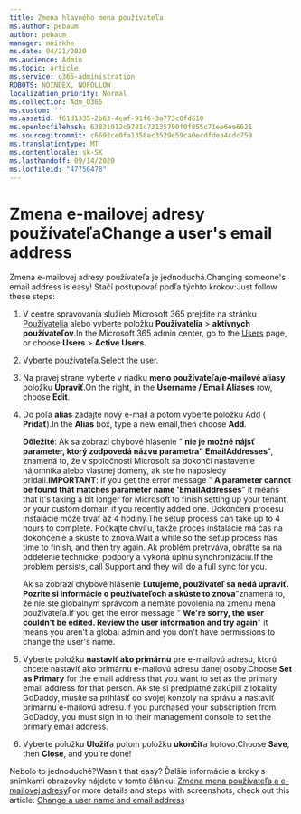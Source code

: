 ```yaml
---
title: Zmena hlavného mena používateľa
ms.author: pebaum
author: pebaum
manager: mnirkhe
ms.date: 04/21/2020
ms.audience: Admin
ms.topic: article
ms.service: o365-administration
ROBOTS: NOINDEX, NOFOLLOW
localization_priority: Normal
ms.collection: Adm_O365
ms.custom: ''
ms.assetid: f61d1335-2b63-4eaf-91f6-3a773c0fd610
ms.openlocfilehash: 63831912c9781c73135790f0f855c71ee6ee6621
ms.sourcegitcommit: c6692ce0fa1358ec3529e59ca0ecdfdea4cdc759
ms.translationtype: MT
ms.contentlocale: sk-SK
ms.lasthandoff: 09/14/2020
ms.locfileid: "47756478"
---
```

# <a name="change-a-users-email-address"></a><span data-ttu-id="31b56-102">Zmena e-mailovej adresy používateľa</span><span class="sxs-lookup"><span data-stu-id="31b56-102">Change a user's email address</span></span>

<span data-ttu-id="31b56-103">Zmena e-mailovej adresy používateľa je jednoduchá.</span><span class="sxs-lookup"><span data-stu-id="31b56-103">Changing someone's email address is easy!</span></span> <span data-ttu-id="31b56-104">Stačí postupovať podľa týchto krokov:</span><span class="sxs-lookup"><span data-stu-id="31b56-104">Just follow these steps:</span></span>
  
1. <span data-ttu-id="31b56-105">V centre spravovania služieb Microsoft 365 prejdite na stránku [Používatelia](https://go.microsoft.com/fwlink/p/?linkid=834822) alebo vyberte položku **Používatelia** \> **aktívnych používateľov**.</span><span class="sxs-lookup"><span data-stu-id="31b56-105">In the Microsoft 365 admin center, go to the [Users](https://go.microsoft.com/fwlink/p/?linkid=834822) page, or choose **Users** \> **Active Users**.</span></span>
    
2. <span data-ttu-id="31b56-106">Vyberte používateľa.</span><span class="sxs-lookup"><span data-stu-id="31b56-106">Select the user.</span></span>
    
3. <span data-ttu-id="31b56-107">Na pravej strane vyberte v riadku **meno používateľa/e-mailové aliasy** položku **Upraviť**.</span><span class="sxs-lookup"><span data-stu-id="31b56-107">On the right, in the **Username / Email Aliases** row, choose **Edit**.</span></span>
    
4. <span data-ttu-id="31b56-108">Do poľa **alias** zadajte nový e-mail a potom vyberte položku Add ( **Pridať**).</span><span class="sxs-lookup"><span data-stu-id="31b56-108">In the **Alias** box, type a new email,then choose **Add**.</span></span>
    
    <span data-ttu-id="31b56-109">**Dôležité**: Ak sa zobrazí chybové hlásenie " **nie je možné nájsť parameter, ktorý zodpovedá názvu parametra" EmailAddresses**", znamená to, že v spoločnosti Microsoft sa dokončí nastavenie nájomníka alebo vlastnej domény, ak ste ho naposledy pridali.</span><span class="sxs-lookup"><span data-stu-id="31b56-109">**IMPORTANT**: If you get the error message " **A parameter cannot be found that matches parameter name 'EmailAddresses**" it means that it's taking a bit longer for Microsoft to finish setting up your tenant, or your custom domain if you recently added one.</span></span> <span data-ttu-id="31b56-110">Dokončení procesu inštalácie môže trvať až 4 hodiny.</span><span class="sxs-lookup"><span data-stu-id="31b56-110">The setup process can take up to 4 hours to complete.</span></span> <span data-ttu-id="31b56-111">Počkajte chvíľu, takže proces inštalácie má čas na dokončenie a skúste to znova.</span><span class="sxs-lookup"><span data-stu-id="31b56-111">Wait a while so the setup process has time to finish, and then try again.</span></span> <span data-ttu-id="31b56-112">Ak problém pretrváva, obráťte sa na oddelenie technickej podpory a vykoná úplnú synchronizáciu.</span><span class="sxs-lookup"><span data-stu-id="31b56-112">If the problem persists, call Support and they will do a full sync for you.</span></span>
    
    <span data-ttu-id="31b56-113">Ak sa zobrazí chybové hlásenie **Ľutujeme, používateľ sa nedá upraviť. Pozrite si informácie o používateľoch a skúste to znova**"znamená to, že nie ste globálnym správcom a nemáte povolenia na zmenu mena používateľa.</span><span class="sxs-lookup"><span data-stu-id="31b56-113">If you get the error message " **We're sorry, the user couldn't be edited. Review the user information and try again**" it means you aren't a global admin and you don't have permissions to change the user's name.</span></span>
    
5. <span data-ttu-id="31b56-114">Vyberte položku **nastaviť ako primárnu** pre e-mailovú adresu, ktorú chcete nastaviť ako primárnu e-mailovú adresu danej osoby.</span><span class="sxs-lookup"><span data-stu-id="31b56-114">Choose **Set as Primary** for the email address that you want to set as the primary email address for that person.</span></span> <span data-ttu-id="31b56-115">Ak ste si predplatné zakúpili z lokality GoDaddy, musíte sa prihlásiť do svojej konzoly na správu a nastaviť primárnu e-mailovú adresu.</span><span class="sxs-lookup"><span data-stu-id="31b56-115">If you purchased your subscription from GoDaddy, you must sign in to their management console to set the primary email address.</span></span> 
    
6. <span data-ttu-id="31b56-116">Vyberte položku **Uložiť**a potom položku **ukončiť**a hotovo.</span><span class="sxs-lookup"><span data-stu-id="31b56-116">Choose **Save**, then **Close**, and you're done!</span></span>
    
<span data-ttu-id="31b56-117">Nebolo to jednoduché?</span><span class="sxs-lookup"><span data-stu-id="31b56-117">Wasn't that easy?</span></span> <span data-ttu-id="31b56-118">Ďalšie informácie a kroky s snímkami obrazovky nájdete v tomto článku: [Zmena mena používateľa a e-mailovej adresy](https://docs.microsoft.com/microsoft-365/admin/add-users/change-a-user-name-and-email-address)</span><span class="sxs-lookup"><span data-stu-id="31b56-118">For more details and steps with screenshots, check out this article: [Change a user name and email address](https://docs.microsoft.com/microsoft-365/admin/add-users/change-a-user-name-and-email-address)</span></span>
  

